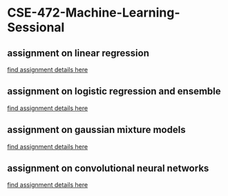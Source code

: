 # CSE-472-Machine-Learning-Sessional

## assignment on linear regression

[find assignment details here](assignment_on_linear_regression/spec.pdf)

## assignment on logistic regression and ensemble

[find assignment details here](assignment_on_logistic_regression/spec.pdf)


## assignment on gaussian mixture models

[find assignment details here](assignment_on_gaussian_mixture_models/spec.pdf)


## assignment on convolutional neural networks

[find assignment details here](assignment_on_convolutional_neural_networks/Assignment_4.pdf)
